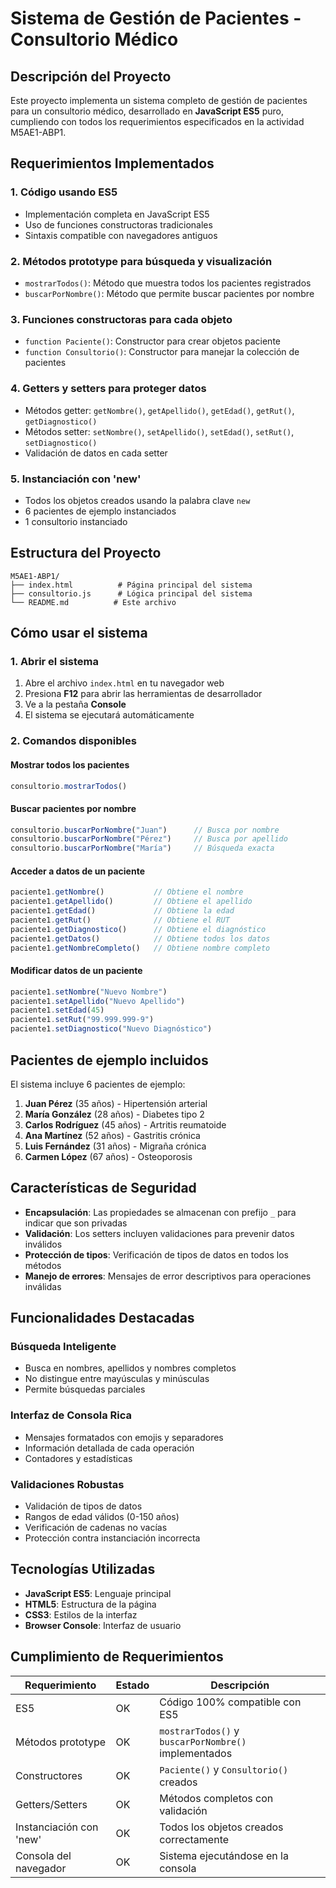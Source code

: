# Sistema de Gestión de Pacientes - Consultorio Médico

## Descripción del Proyecto

Este proyecto implementa un sistema completo de gestión de pacientes para un consultorio médico, desarrollado en **JavaScript ES5** puro, cumpliendo con todos los requerimientos especificados en la actividad M5AE1-ABP1.

## Requerimientos Implementados

### 1. Código usando ES5
- Implementación completa en JavaScript ES5
- Uso de funciones constructoras tradicionales
- Sintaxis compatible con navegadores antiguos

### 2. Métodos prototype para búsqueda y visualización
- `mostrarTodos()`: Método que muestra todos los pacientes registrados
- `buscarPorNombre()`: Método que permite buscar pacientes por nombre

### 3. Funciones constructoras para cada objeto
- `function Paciente()`: Constructor para crear objetos paciente
- `function Consultorio()`: Constructor para manejar la colección de pacientes

### 4. Getters y setters para proteger datos
- Métodos getter: `getNombre()`, `getApellido()`, `getEdad()`, `getRut()`, `getDiagnostico()`
- Métodos setter: `setNombre()`, `setApellido()`, `setEdad()`, `setRut()`, `setDiagnostico()`
- Validación de datos en cada setter

### 5. Instanciación con 'new'
- Todos los objetos creados usando la palabra clave `new`
- 6 pacientes de ejemplo instanciados
- 1 consultorio instanciado

## Estructura del Proyecto

```
M5AE1-ABP1/
├── index.html          # Página principal del sistema
├── consultorio.js      # Lógica principal del sistema
└── README.md          # Este archivo
```

## Cómo usar el sistema

### 1. Abrir el sistema
1. Abre el archivo `index.html` en tu navegador web
2. Presiona **F12** para abrir las herramientas de desarrollador
3. Ve a la pestaña **Console**
4. El sistema se ejecutará automáticamente

### 2. Comandos disponibles

#### Mostrar todos los pacientes
```javascript
consultorio.mostrarTodos()
```

#### Buscar pacientes por nombre
```javascript
consultorio.buscarPorNombre("Juan")      // Busca por nombre
consultorio.buscarPorNombre("Pérez")     // Busca por apellido
consultorio.buscarPorNombre("María")     // Búsqueda exacta
```

#### Acceder a datos de un paciente
```javascript
paciente1.getNombre()           // Obtiene el nombre
paciente1.getApellido()         // Obtiene el apellido
paciente1.getEdad()             // Obtiene la edad
paciente1.getRut()              // Obtiene el RUT
paciente1.getDiagnostico()      // Obtiene el diagnóstico
paciente1.getDatos()            // Obtiene todos los datos
paciente1.getNombreCompleto()   // Obtiene nombre completo
```

#### Modificar datos de un paciente
```javascript
paciente1.setNombre("Nuevo Nombre")
paciente1.setApellido("Nuevo Apellido")
paciente1.setEdad(45)
paciente1.setRut("99.999.999-9")
paciente1.setDiagnostico("Nuevo Diagnóstico")
```

## Pacientes de ejemplo incluidos

El sistema incluye 6 pacientes de ejemplo:

1. **Juan Pérez** (35 años) - Hipertensión arterial
2. **María González** (28 años) - Diabetes tipo 2
3. **Carlos Rodríguez** (45 años) - Artritis reumatoide
4. **Ana Martínez** (52 años) - Gastritis crónica
5. **Luis Fernández** (31 años) - Migraña crónica
6. **Carmen López** (67 años) - Osteoporosis

## Características de Seguridad

- **Encapsulación**: Las propiedades se almacenan con prefijo `_` para indicar que son privadas
- **Validación**: Los setters incluyen validaciones para prevenir datos inválidos
- **Protección de tipos**: Verificación de tipos de datos en todos los métodos
- **Manejo de errores**: Mensajes de error descriptivos para operaciones inválidas

## Funcionalidades Destacadas

### Búsqueda Inteligente
- Busca en nombres, apellidos y nombres completos
- No distingue entre mayúsculas y minúsculas
- Permite búsquedas parciales

### Interfaz de Consola Rica
- Mensajes formatados con emojis y separadores
- Información detallada de cada operación
- Contadores y estadísticas

### Validaciones Robustas
- Validación de tipos de datos
- Rangos de edad válidos (0-150 años)
- Verificación de cadenas no vacías
- Protección contra instanciación incorrecta

## Tecnologías Utilizadas

- **JavaScript ES5**: Lenguaje principal
- **HTML5**: Estructura de la página
- **CSS3**: Estilos de la interfaz
- **Browser Console**: Interfaz de usuario

## Cumplimiento de Requerimientos

| Requerimiento | Estado | Descripción |
|--------------|---------|-------------|
| ES5 | OK | Código 100% compatible con ES5 |
| Métodos prototype | OK | `mostrarTodos()` y `buscarPorNombre()` implementados |
| Constructores | OK | `Paciente()` y `Consultorio()` creados |
| Getters/Setters | OK | Métodos completos con validación |
| Instanciación con 'new' | OK | Todos los objetos creados correctamente |
| Consola del navegador | OK | Sistema ejecutándose en la consola |
